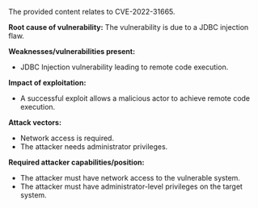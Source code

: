 The provided content relates to CVE-2022-31665.

**Root cause of vulnerability:**
The vulnerability is due to a JDBC injection flaw.

**Weaknesses/vulnerabilities present:**
- JDBC Injection vulnerability leading to remote code execution.

**Impact of exploitation:**
- A successful exploit allows a malicious actor to achieve remote code execution.

**Attack vectors:**
- Network access is required.
- The attacker needs administrator privileges.

**Required attacker capabilities/position:**
- The attacker must have network access to the vulnerable system.
- The attacker must have administrator-level privileges on the target system.